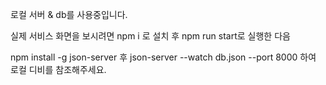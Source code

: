 로컬 서버 & db를 사용중입니다. 

실제 서비스 화면을 보시려면 
npm i 로 설치 후 
npm run start로 실행한 다음

npm install -g json-server 후 
json-server --watch db.json --port 8000 
하여 로컬 디비를 참조해주세요. 
